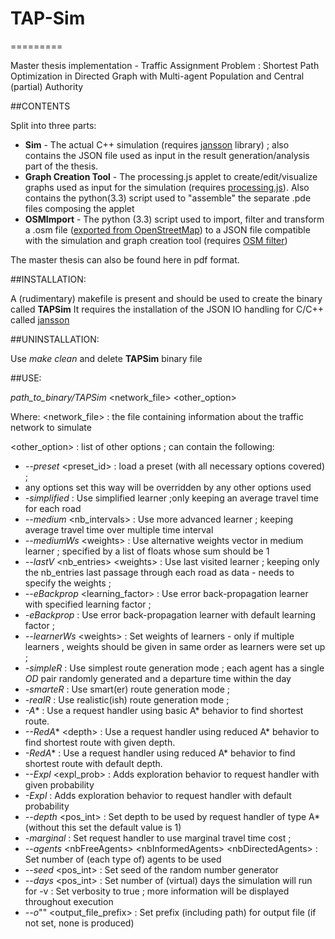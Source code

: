 # TAP-Sim
=========

Master thesis implementation - Traffic Assignment Problem : Shortest Path Optimization in Directed Graph with Multi-agent Population and Central (partial) Authority

##CONTENTS

Split into three parts:
* **Sim** - The actual C++ simulation (requires [jansson](http://www.digip.org/jansson/) library) ; also contains the JSON file used as input in the result generation/analysis part of the thesis.
* **Graph Creation Tool** - The processing.js applet to create/edit/visualize graphs used as input for the simulation (requires [processing.js](http://processingjs.org/)). Also contains the python(3.3) script used to "assemble" the separate .pde files composing the applet
* **OSMImport** - The python (3.3) script used to import, filter and transform a .osm file ([exported from OpenStreetMap](https://www.openstreetmap.org/export)) to a JSON file compatible with the simulation and graph creation tool (requires [OSM filter](http://wiki.openstreetmap.org/wiki/Osmfilter))

The master thesis can also be found here in pdf format.

##INSTALLATION:

A (rudimentary) makefile is present and should be used to create the binary called **TAPSim**
It requires the installation of the JSON IO handling for C/C++ called [jansson](http://www.digip.org/jansson/)

##UNINSTALLATION:

Use *make clean* and delete **TAPSim** binary file

##USE:

*path_to_binary/TAPSim* \<network_file\> \<other_option\>

Where:
\<network_file\> : the file containing information about the traffic network to simulate

\<other_option\> : list of other options ; can contain the following:

* *--preset* \<preset_id\> : load a preset (with all necessary options covered) ;
* any options set this way will be overridden by any other options used
* *-simplified* : Use simplified learner ;only keeping an average travel time for each road
* *--medium* \<nb_intervals\> : Use more advanced learner ; keeping average travel time over multiple time interval
* *--mediumWs* \<weights\> : Use alternative weights vector in medium learner ; specified by a list of floats whose sum should be 1
* *--lastV* \<nb_entries\> \<weights\> : Use last visited learner ; keeping only the nb_entries last passage through each road as data - needs to specify the weights ;
* *--eBackprop* \<learning_factor\> : Use error back-propagation learner with specified learning factor ;
* *-eBackprop* : Use error back-propagation learner with default learning factor ;
* *--learnerWs* \<weights\> : Set weights of learners - only if multiple learners , weights should be given in same order as learners were set up ;
* *-simpleR* : Use simplest route generation mode ; each agent has a single *OD* pair randomly generated and a departure time within the day
* *-smarteR* : Use smart(er) route generation mode ;
* *-realR* : Use realistic(ish) route generation mode ;
* *-A** : Use a request handler using basic A* behavior to find shortest route.
* *--RedA** \<depth\> : Use a request handler using reduced A* behavior to find shortest route with given depth.
* *-RedA** : Use a request handler using reduced A* behavior to find shortest route with default depth.
* *--Expl* \<expl_prob\> : Adds exploration behavior to request handler with given probability
* *-Expl* : Adds exploration behavior to request handler with default probability
* *--depth* \<pos_int\> : Set depth to be used by request handler of type A* (without this set the default value is 1)
* *-marginal* : Set request handler to use marginal travel time cost ;
* *--agents* \<nbFreeAgents\> \<nbInformedAgents\> \<nbDirectedAgents\> : Set number of (each type of) agents to be used
* *--seed* \<pos_int\> : Set seed of the random number generator
* *--days* \<pos_int\> : Set number of (virtual) days the simulation will run for	-v : Set verbosity to true ; more information will be displayed throughout execution
* *--o*"" \<output_file_prefix\> : Set prefix (including path) for output file (if not set, none is produced)
